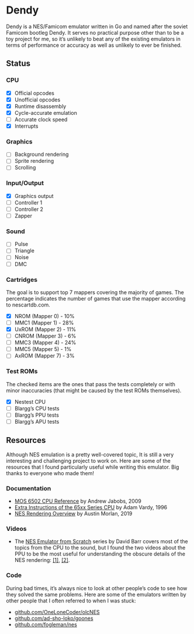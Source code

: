 # Dendy

Dendy is a NES/Famicom emulator written in Go and named after the soviet Famicom 
bootleg Dendy. It serves no practical purpose other than to be a toy project for
me, so it’s unlikely to beat any of the existing emulators in terms of 
performance or accuracy as well as unlikely to ever be finished.

## Status

### CPU

 * [x] Official opcodes
 * [x] Unofficial opcodes
 * [x] Runtime disassembly
 * [x] Cycle-accurate emulation
 * [ ] Accurate clock speed
 * [x] Interrupts

### Graphics

 * [ ] Background rendering
 * [ ] Sprite rendering
 * [ ] Scrolling

### Input/Output

* [x] Graphics output
* [ ] Controller 1
* [ ] Controller 2
* [ ] Zapper

### Sound

 * [ ] Pulse
 * [ ] Triangle
 * [ ] Noise
 * [ ] DMC

### Cartridges

The goal is to support top 7 mappers covering the majority of games. The
percentage indicates the number of games that use the mapper according to
nescartdb.com.

 * [x] NROM (Mapper 0) - 10%
 * [ ] MMC1 (Mapper 1) - 28%
 * [x] UxROM (Mapper 2) - 11%
 * [ ] CNROM (Mapper 3) - 6%
 * [ ] MMC3 (Mapper 4) - 24%
 * [ ] MMC5 (Mapper 5) - 1%
 * [ ] AxROM (Mapper 7) - 3%

### Test ROMs

The checked items are the ones that pass the tests completely or with minor
inaccuracies (that might be caused by the test ROMs themselves).

 * [x] Nestest CPU
 * [ ] Blargg’s CPU tests
 * [ ] Blargg’s PPU tests
 * [ ] Blargg’s APU tests

## Resources

Although NES emulation is a pretty well-covered topic, It is still a very
interesting and challenging project to work on. Here are some of the resources
that I found particularly useful while writing this emulator. Big thanks to
everyone who made them!

### Documentation

 * [MOS 6502 CPU Reference](https://web.archive.org/web/20210429110213/http://obelisk.me.uk/6502/) by Andrew Jabobs, 2009
 * [Extra Instructions of the 65xx Series CPU](http://www.ffd2.com/fridge/docs/6502-NMOS.extra.opcodes) by Adam Vardy, 1996
 * [NES Rendering Overview](https://austinmorlan.com/posts/nes_rendering_overview/) by Austin Morlan, 2019

### Videos

 * The [NES Emulator from Scratch](nesemu) series by David Barr covers most of
   the topics from the CPU to the sound, but I found the two videos about the 
   PPU to be the most useful for understanding the obscure details of the NES
   rendering: [[1]][ppu1], [[2]][ppu2].

[nesemu]: https://www.youtube.com/playlist?list=PLrOv9FMX8xJHqMvSGB_9G9nZZ_4IgteYf
[ppu1]: https://www.youtube.com/watch?v=-THeUXqR3zY&list=PLrOv9FMX8xJHqMvSGB_9G9nZZ_4IgteYf&index=5
[ppu2]: https://www.youtube.com/watch?v=cksywUTZxlY&list=PLrOv9FMX8xJHqMvSGB_9G9nZZ_4IgteYf&index=6

### Code

During bad times, it’s always nice to look at other people’s code to see how
they solved the same problems. Here are some of the emulators written by other
people that I often referred to when I was stuck:

 * [github.com/OneLoneCoder/olcNES](https://github.com/OneLoneCoder/olcNES)
 * [github.com/ad-sho-loko/goones](https://github.com/ad-sho-loko/goones)
 * [github.com/fogleman/nes](https://github.com/fogleman/nes)
